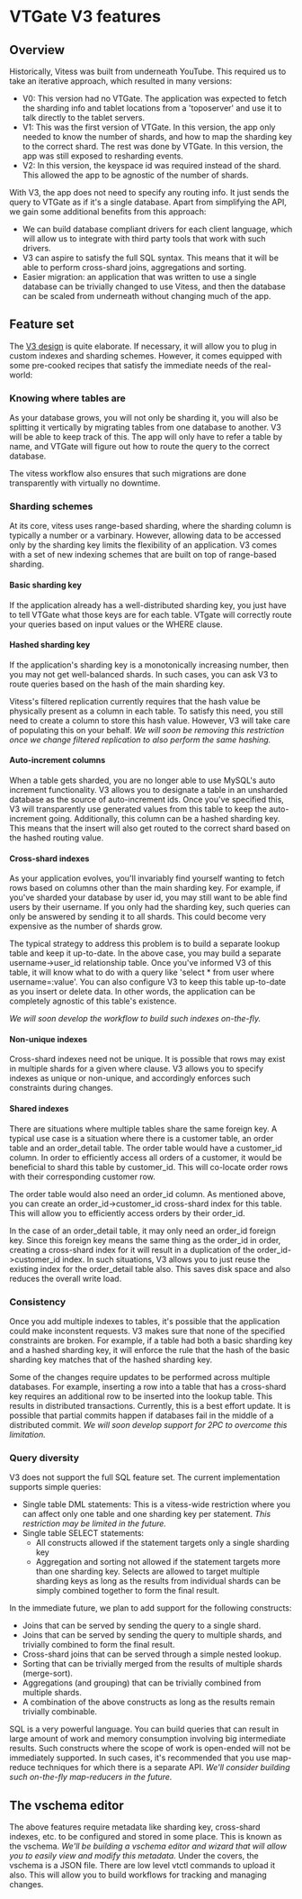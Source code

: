 # VTGate V3 features

## Overview
Historically, Vitess was built from underneath YouTube. This required us to take an iterative approach, which resulted in many versions:
* V0: This version had no VTGate. The application was expected to fetch the sharding info and tablet locations from a 'toposerver' and use it to talk directly to the tablet servers.
* V1: This was the first version of VTGate. In this version, the app only needed to know the number of shards, and how to map the sharding key to the correct shard. The rest was done by VTGate. In this version, the app was still exposed to resharding events.
* V2: In this version, the keyspace id was required instead of the shard. This allowed the app to be agnostic of the number of shards.

With V3, the app does not need to specify any routing info. It just sends the query to VTGate as if it's a single database. Apart from simplifying the API, we gain some additional benefits from this approach:
* We can build database compliant drivers for each client language, which will allow us to integrate with third party tools that work with such drivers.
* V3 can aspire to satisfy the full SQL syntax. This means that it will be able to perform cross-shard joins, aggregations and sorting.
* Easier migration: an application that was written to use a single database can be trivially changed to use Vitess, and then the database can be scaled from underneath without changing much of the app.

## Feature set
The [V3 design](https://github.com/youtube/vitess/blob/master/doc/VTGateV3.md) is quite elaborate. If necessary, it will allow you to plug in custom indexes and sharding schemes. However, it comes equipped with some pre-cooked recipes that satisfy the immediate needs of the real-world:

### Knowing where tables are
As your database grows, you will not only be sharding it, you will also be splitting it vertically by migrating tables from one database to another. V3 will be able to keep track of this. The app will only have to refer a table by name, and VTGate will figure out how to route the query to the correct database.

The vitess workflow also ensures that such migrations are done transparently with virtually no downtime.

### Sharding schemes
At its core, vitess uses range-based sharding, where the sharding column is typically a number or a varbinary. However, allowing data to be accessed only by the sharding key limits the flexibility of an application. V3 comes with a set of new indexing schemes that are built on top of range-based sharding.

#### Basic sharding key
If the application already has a well-distributed sharding key, you just have to tell VTGate what those keys are for each table. VTgate will correctly route your queries based on input values or the WHERE clause.

#### Hashed sharding key
If the application's sharding key is a monotonically increasing number, then you may not get well-balanced shards. In such cases, you can ask V3 to route queries based on the hash of the main sharding key.

Vitess's filtered replication currently requires that the hash value be physically present as a column in each table. To satisfy this need, you still need to create a column to store this hash value. However, V3 will take care of populating this on your behalf. *We will soon be removing this restriction once we change filtered replication to also perform the same hashing.*

#### Auto-increment columns
When a table gets sharded, you are no longer able to use MySQL's auto increment functionality. V3 allows you to designate a table in an unsharded database as the source of auto-increment ids. Once you've specified this, V3 will transparently use generated values from this table to keep the auto-increment going. Additionally, this column can be a hashed sharding key. This means that the insert will also get routed to the correct shard based on the hashed routing value.

#### Cross-shard indexes
As your application evolves, you'll invariably find yourself wanting to fetch rows based on columns other than the main sharding key. For example, if you've sharded your database by user id, you may still want to be able find users by their username. If you only had the sharding key, such queries can only be answered by sending it to all shards. This could become very expensive as the number of shards grow.

The typical strategy to address this problem is to build a separate lookup table and keep it up-to-date. In the above case, you may build a separate username->user_id relationship table. Once you've informed V3 of this table, it will know what to do with a query like 'select * from user where username=:value'. You can also configure V3 to keep this table up-to-date as you insert or delete data. In other words, the application can be completely agnostic of this table's existence.

*We will soon develop the workflow to build such indexes on-the-fly.*

#### Non-unique indexes
Cross-shard indexes need not be unique. It is possible that rows may exist in multiple shards for a given where clause. V3 allows you to specify indexes as unique or non-unique, and accordingly enforces such constraints during changes.

#### Shared indexes
There are situations where multiple tables share the same foreign key. A typical use case is a situation where there is a customer table, an order table and an order_detail table. The order table would have a customer_id column. In order to efficiently access all orders of a customer, it would be beneficial to shard this table by customer_id. This will co-locate order rows with their corresponding customer row.

The order table would also need an order_id column. As mentioned above, you can create an order_id->customer_id cross-shard index for this table. This will allow you to efficiently access orders by their order_id.

In the case of an order_detail table, it may only need an order_id foreign key. Since this foreign key means the same thing as the order_id in order, creating a cross-shard index for it will result in a duplication of the order_id->customer_id index. In such situations, V3 allows you to just reuse the existing index for the order_detail table also. This saves disk space and also reduces the overall write load.

### Consistency
Once you add multiple indexes to tables, it's possible that the application could make inconstent requests. V3 makes sure that none of the specified constraints are broken. For example, if a table had both a basic sharding key and a hashed sharding key, it will enforce the rule that the hash of the basic sharding key matches that of the hashed sharding key.

Some of the changes require updates to be performed across multiple databases. For example, inserting a row into a table that has a cross-shard key requires an additional row to be inserted into the lookup table. This results in distributed transactions. Currently, this is a best effort update. It is possible that partial commits happen if databases fail in the middle of a distributed commit. *We will soon develop support for 2PC to overcome this limitation.*

### Query diversity
V3 does not support the full SQL feature set. The current implementation supports simple queries:
* Single table DML statements: This is a vitess-wide restriction where you can affect only one table and one sharding key per statement. *This restriction may be limited in the future.*
* Single table SELECT statements:
  * All constructs allowed if the statement targets only a single sharding key
  * Aggregation and sorting not allowed if the statement targets more than one sharding key. Selects are allowed to target multiple sharding keys as long as the results from individual shards can be simply combined together to form the final result.

In the immediate future, we plan to add support for the following constructs:
* Joins that can be served by sending the query to a single shard.
* Joins that can be served by sending the query to multiple shards, and trivially combined to form the final result.
* Cross-shard joins that can be served through a simple nested lookup.
* Sorting that can be trivially merged from the results of multiple shards (merge-sort).
* Aggregations (and grouping) that can be trivially combined from multiple shards.
* A combination of the above constructs as long as the results remain trivially combinable.

SQL is a very powerful language. You can build queries that can result in large amount of work and memory consumption involving big intermediate results. Such constructs where the scope of work is open-ended will not be immediately supported. In such cases, it's recommended that you use map-reduce techniques for which there is a separate API. *We'll consider building such on-the-fly map-reducers in the future.*

## The vschema editor
The above features require metadata like sharding key, cross-shard indexes, etc. to be configured and stored in some place. This is known as the vschema. *We'll be building a vschema editor and wizard that will allow you to easily view and modify this metadata.*
Under the covers, the vschema is a JSON file. There are low level vtctl commands to upload it also. This will allow you to build workflows for tracking and managing changes.
